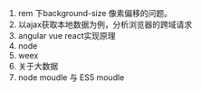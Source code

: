 1. rem 下background-size 像素偏移的问题。
2. 以ajax获取本地数据为例，分析浏览器的跨域请求
3. angular vue react实现原理
4. node
5. weex
6. 关于大数据
7. node moudle 与 ES5 moudle